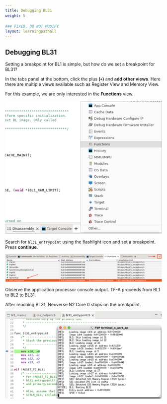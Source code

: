 ```yaml
---
title: Debugging BL31
weight: 5

### FIXED, DO NOT MODIFY
layout: learningpathall
---
```


## Debugging BL31 
Setting a breakpoint for BL1 is simple, but how do we set a breakpoint for BL31?

In the tabs panel at the bottom, click the plus **(`+`)** and **add other views**. Here there are multiple views available such as Register View and Memory View.

For this example, we are only interested in the **Functions** view.

![add functions alt-text#center](images/add_functions.png "Figure 1. Add functions tab")

Search for ``bl31_entrypoint`` using the flashlight icon and set a breakpoint. Press **continue**.

![bl31 breakpoint 1 alt-text#center](images/bl31_breakpoint-1.png "Figure 2. BL31 breakpoint 1")

Observe the application processor console output. TF-A proceeds from BL1 to BL2 to BL31.

After reaching BL31, Neoverse N2 Core 0 stops on the breakpoint.

![bl31 breakpoint 2 alt-text#center](images/bl31_breakpoint-2.png "Figure 3. BL31 breakpoint 2")
